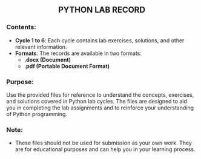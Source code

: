<h2 align="center">
  <strong>PYTHON LAB RECORD</strong>  
</h2>

### Contents:
- **Cycle 1 to 6**: Each cycle contains lab exercises, solutions, and other relevant information.
- **Formats**: The records are available in two formats:
  - **.docx (Document)**
  - **.pdf (Portable Document Format)**

### Purpose:
Use the provided files for reference to understand the concepts, exercises, and solutions covered in Python lab cycles. The files are designed to aid you in completing the lab assignments and to reinforce your understanding of Python programming.

### Note:
- These files should not be used for submission as your own work. They are for educational purposes and can help you in your learning process.

